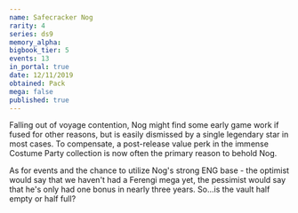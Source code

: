 ```yaml
---
name: Safecracker Nog
rarity: 4
series: ds9
memory_alpha:
bigbook_tier: 5
events: 13
in_portal: true
date: 12/11/2019
obtained: Pack
mega: false
published: true
---
```


Falling out of voyage contention, Nog might find some early game work if fused for other reasons, but is easily dismissed by a single legendary star in most cases. To compensate, a post-release value perk in the immense Costume Party collection is now often the primary reason to behold Nog.

As for events and the chance to utilize Nog's strong ENG base - the optimist would say that we haven't had a Ferengi mega yet, the pessimist would say that he's only had one bonus in nearly three years. So...is the vault half empty or half full?
